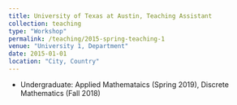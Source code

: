 ```yaml
---
title: University of Texas at Austin, Teaching Assistant
collection: teaching
type: "Workshop"
permalink: /teaching/2015-spring-teaching-1
venue: "University 1, Department"
date: 2015-01-01
location: "City, Country"
---
```


* Undergraduate: Applied Mathemataics (Spring 2019), Discrete Mathematics (Fall 2018)
